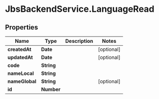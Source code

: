 # JbsBackendService.LanguageRead

## Properties
Name | Type | Description | Notes
------------ | ------------- | ------------- | -------------
**createdAt** | **Date** |  | [optional] 
**updatedAt** | **Date** |  | [optional] 
**code** | **String** |  | 
**nameLocal** | **String** |  | 
**nameGlobal** | **String** |  | [optional] 
**id** | **Number** |  | 
